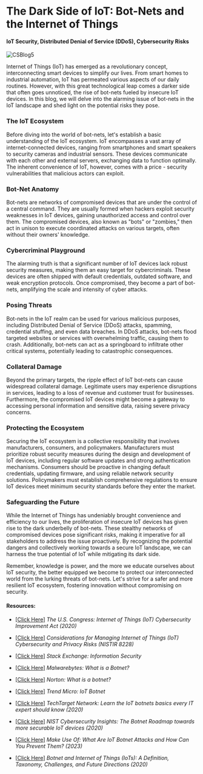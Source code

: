 # The Dark Side of IoT: Bot-Nets and the Internet of Things
#### IoT Security, Distributed Denial of Service (DDoS), Cybersecurity Risks

![CSBlog5](https://github.com/CJanecka/My-Blog/assets/131223318/6e70e97d-7653-46e0-b488-14da7e30eafb)

Internet of Things (IoT) has emerged as a revolutionary concept, interconnecting smart devices to simplify our lives. From smart homes to industrial automation, IoT has permeated various aspects of our daily routines. 
However, with this great technological leap comes a darker side that often goes unnoticed, the rise of bot-nets fueled by insecure IoT devices. In this blog, we will delve into the alarming issue of bot-nets in the 
IoT landscape and shed light on the potential risks they pose.

### The IoT Ecosystem

Before diving into the world of bot-nets, let's establish a basic understanding of the IoT ecosystem. IoT encompasses a vast array of internet-connected devices, ranging from smartphones and smart speakers to security cameras and industrial sensors. These devices communicate with each other and external servers, exchanging data to function optimally. The inherent convenience of IoT, however, comes with a price - security vulnerabilities that malicious actors can exploit.

### Bot-Net Anatomy

Bot-nets are networks of compromised devices that are under the control of a central command. They are usually formed when hackers exploit security weaknesses in IoT devices, gaining unauthorized access and control over them. The compromised devices, also known as "bots" or "zombies," then act in unison to execute coordinated attacks on various targets, often without their owners' knowledge.

### Cybercriminal Playground

The alarming truth is that a significant number of IoT devices lack robust security measures, making them an easy target for cybercriminals. These devices are often shipped with default credentials, outdated software, and weak encryption protocols. Once compromised, they become a part of bot-nets, amplifying the scale and intensity of cyber attacks.

### Posing Threats

Bot-nets in the IoT realm can be used for various malicious purposes, including Distributed Denial of Service (DDoS) attacks, spamming, credential stuffing, and even data breaches. In DDoS attacks, bot-nets flood targeted websites or services with overwhelming traffic, causing them to crash. Additionally, bot-nets can act as a springboard to infiltrate other critical systems, potentially leading to catastrophic consequences.

### Collateral Damage

Beyond the primary targets, the ripple effect of IoT bot-nets can cause widespread collateral damage. Legitimate users may experience disruptions in services, leading to a loss of revenue and customer trust for businesses. Furthermore, the compromised IoT devices might become a gateway to accessing personal information and sensitive data, raising severe privacy concerns.

### Protecting the Ecosystem

Securing the IoT ecosystem is a collective responsibility that involves manufacturers, consumers, and policymakers. Manufacturers must prioritize robust security measures during the design and development of IoT devices, including regular software updates and strong authentication mechanisms. Consumers should be proactive in changing default credentials, updating firmware, and using reliable network security solutions. Policymakers must establish comprehensive regulations to ensure IoT devices meet minimum security standards before they enter the market.

### Safeguarding the Future

While the Internet of Things has undeniably brought convenience and efficiency to our lives, the proliferation of insecure IoT devices has given rise to the dark underbelly of bot-nets. These stealthy networks of compromised devices pose significant risks, making it imperative for all stakeholders to address the issue proactively. By recognizing the potential dangers and collectively working towards a secure IoT landscape, we can harness the true potential of IoT while mitigating its dark side.

Remember, knowledge is power, and the more we educate ourselves about IoT security, the better equipped we become to protect our interconnected world from the lurking threats of bot-nets. Let's strive for a safer and more resilient IoT ecosystem, fostering innovation without compromising on security.

#### Resources:

- [[Click Here]](https://www.congress.gov/bill/116th-congress/senate-bill/734) *The U.S. Congress: Internet of Things (IoT) Cybersecurity Improvement Act (2020)*

- [[Click Here]](https://nvlpubs.nist.gov/nistpubs/ir/2019/NIST.IR.8228.pdf) *Considerations for Managing Internet of Things (IoT) Cybersecurity and Privacy Risks (NISTIR 8228)*

- [[Click Here]](https://security.stackexchange.com/questions/tagged/iot) *Stack Exchange: Information Security*

- [[Click Here]](https://www.malwarebytes.com/botnet) *Malwarebytes: What is a Botnet?*

- [[Click Here]](https://us.norton.com/blog/malware/what-is-a-botnet) *Norton: What is a botnet?*

- [[Click Here]](https://www.trendmicro.com/vinfo/us/security/definition/iot-botnet#:~:text=An%20IoT%20botnet%20is%20a%20network%20of%20devices,have%20fallen%20into%20the%20control%20of%20malicious%20actors.) *Trend Micro: IoT Botnet*

- [[Click Here]](https://www.techtarget.com/iotagenda/feature/Learn-the-IoT-botnets-basics-every-IT-expert-should-know) *TechTarget Network: Learn the IoT botnets basics every IT expert should know (2020)*

- [[Click Here]](https://www.nist.gov/blogs/cybersecurity-insights/more-just-milestone-botnet-roadmap-towards-more-securable-iot-devices) *NIST Cybersecurity Insights: The Botnet Roadmap towards more securable IoT devices (2020)*

- [[Click Here]](https://www.makeuseof.com/what-are-iot-botnet-attacks/) *Make Use Of: What Are IoT Botnet Attacks and How Can You Prevent Them? (2023)*

- [[Click Here]](https://www.researchgate.net/publication/338301264_Botnet_and_Internet_of_Things_IoTs_A_Definition_Taxonomy_Challenges_and_Future_Directions) *Botnet and Internet of Things (IoTs): A Definition, Taxonomy, Challenges, and Future Directions (2020)*
